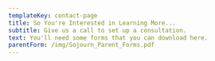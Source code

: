 ```yaml
---
templateKey: contact-page
title: So You're Interested in Learning More...
subtitle: Give us a call to set up a consultation.
text: You'll need some forms that you can download here.
parentForm: /img/Sojourn_Parent_Forms.pdf
---
```

